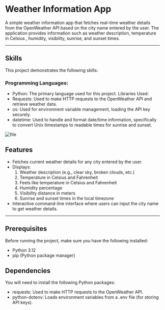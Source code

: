 # Weather Information App

A simple weather information app that fetches real-time weather details from the OpenWeather API based on the city name entered by the user. The application provides information such as weather description, temperature in Celsius , humidity, visibility, sunrise, and sunset times.

---

## Skills
This project demonstrates the following skills:

### Programming Languages:
* Python: The primary language used for this project.
Libraries Used:
* Requests: Used to make HTTP requests to the OpenWeather API and retrieve weather data.
* os: Used for environment variable management, loading the API key securely.
* datetime: Used to handle and format date/time information, specifically to convert Unix timestamps to readable times for sunrise and sunset.


![file]("")
## Features
* Fetches current weather details for any city entered by the user.
* Displays:
    1. Weather description (e.g., clear sky, broken clouds, etc.)
    2. Temperature in Celsius and Fahrenheit
    3. Feels like temperature in Celsius and Fahrenheit
    4. Humidity percentage
    5. Visibility distance in meters
    6. Sunrise and sunset times in the local timezone
* Interactive command-line interface where users can input the city name to get weather details.

---

## Prerequisites
Before running the project, make sure you have the following installed:
* Python 3.12
* pip (Python package manager)

## Dependencies
You will need to install the following Python packages:

* requests: Used to make HTTP requests to the OpenWeather API.
* python-dotenv: Loads environment variables from a .env file (for storing API keys).

